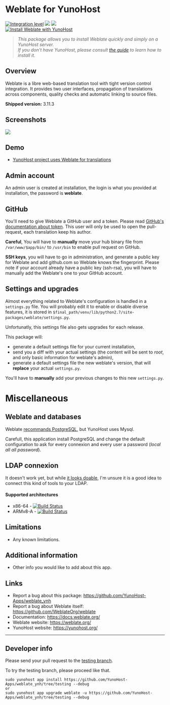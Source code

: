 # Weblate for YunoHost

[![Integration level](https://dash.yunohost.org/integration/weblate.svg)](https://dash.yunohost.org/appci/app/weblate) ![](https://ci-apps.yunohost.org/ci/badges/weblate.status.svg) ![](https://ci-apps.yunohost.org/ci/badges/weblate.maintain.svg)  
[![Install Weblate with YunoHost](https://install-app.yunohost.org/install-with-yunohost.png)](https://install-app.yunohost.org/?app=weblate)

> *This package allows you to install Weblate quickly and simply on a YunoHost server.  
If you don't have YunoHost, please consult [the guide](https://yunohost.org/#/install) to learn how to install it.*

## Overview

Weblate is a libre web-based translation tool with tight version control integration. It provides two user interfaces, propagation of translations across components, quality checks and automatic linking to source files.

**Shipped version:** 3.11.3

## Screenshots

![](https://weblate.org/static/img/BigScreenshot.png)

## Demo

* [YunoHost project uses Weblate for translations](https://translate.yunohost.org)

## Admin account

An admin user is created at installation, the login is what you provided at installation, the password is **weblate**.

## GitHub

You'll need to give Weblate a GitHub user and a token. Please read [GitHub's documentation about token](https://help.github.com/articles/creating-a-personal-access-token-for-the-command-line/).
This user will only be used to open the pull-request, each translation keep his author.

**Careful**, You will have to **manually** move your hub binary file from `/var/www/$app/bin/` to `/usr/bin` to enable pull request on GitHub.

**SSH keys**, you will have to go in administration, and generate a public key for Weblate and add github.com so Weblate knows the fingerprint. Please note if your account already have a public key (ssh-rsa), you will have to manually add the Weblate's one to your GitHub account.

## Settings and upgrades

Almost everything related to Weblate's configuration is handled in a `settings.py` file.
You will probably edit it to enable or disable diverse features, it is stored in `$final_path/venv/lib/python2.7/site-packages/weblate/settings.py`.

Unfortunatly, this settings file also gets upgrades for each release.

This package will:

* generate a default settings file for your current installation,
* send you a diff with your actual settings (the content will be sent to *root*, and only basic information for weblate's admin),
* generate a default settings file the new weblate's version, that will **replace** your actual `settings.py`.

You'll have to **manually** add your previous changes to this new `settings.py`.

# Miscellaneous

## Weblate and databases

Weblate [recommands PostgreSQL](https://docs.weblate.org/en/latest/admin/install.html#database-setup-for-weblate), but YunoHost uses Mysql.

Carefull, this application install PostgreSQL and change the default configuration to ask for every connexion and every user a password (*local all all password*).

## LDAP connexion

It doesn't work yet, but while [it looks doable](https://docs.weblate.org/en/latest/admin/auth.html?highlight=LDAP#ldap-authentication), I'm unsure it is a good idea to connect this kind of tools to your LDAP.

#### Supported architectures

* x86-64 - [![Build Status](https://ci-apps.yunohost.org/ci/logs/weblate%20%28Apps%29.svg)](https://ci-apps.yunohost.org/ci/apps/weblate/)
* ARMv8-A - [![Build Status](https://ci-apps-arm.yunohost.org/ci/logs/weblate%20%28Apps%29.svg)](https://ci-apps-arm.yunohost.org/ci/apps/weblate/)

## Limitations

* Any known limitations.

## Additional information

* Other info you would like to add about this app.

## Links

 * Report a bug about this package: https://github.com/YunoHost-Apps/weblate_ynh
 * Report a bug about Weblate itself: https://github.com/WeblateOrg/weblate
 * Documentation: https://docs.weblate.org/
 * Weblate website: https://weblate.org/
 * YunoHost website: https://yunohost.org/

---

Developer info
----------------

Please send your pull request to the [testing branch](https://github.com/YunoHost-Apps/weblate_ynh/tree/testing).

To try the testing branch, please proceed like that.
```
sudo yunohost app install https://github.com/YunoHost-Apps/weblate_ynh/tree/testing --debug
or
sudo yunohost app upgrade weblate -u https://github.com/YunoHost-Apps/weblate_ynh/tree/testing --debug
```
